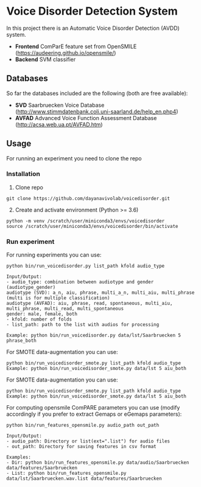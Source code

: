 # Voice Disorder Detection System

In this project there is an Automatic Voice Disorder Detection (AVDD) system. 
* **Frontend** ComParE feature set from OpenSMILE (https://audeering.github.io/opensmile/)
* **Backend** SVM classifier

## Databases
So far the databases included are the following (both are free available):
* **SVD** Saarbruecken Voice Database
(http://www.stimmdatenbank.coli.uni-saarland.de/help_en.php4)
* **AVFAD** Advanced Voice Function Assessment Database
(http://acsa.web.ua.pt/AVFAD.htm)

## Usage
For running an experiment you need to clone the repo

### Installation
1. Clone repo

```
git clone https://github.com/dayanavivolab/voicedisorder.git
```

2. Create and activate environment (Python >= 3.6)

```
python -m venv /scratch/user/miniconda3/envs/voicedisorder
source /scratch/user/miniconda3/envs/voicedisorder/bin/activate
```

### Run experiment
For running experiments you can use:
```
python bin/run_voicedisorder.py list_path kfold audio_type

Input/Output:
- audio_type: combination between audiotype and gender (audiotype_gender) 
audiotype (SVD): a_n, aiu, phrase, multi_a_n, multi_aiu, multi_phrase (multi is for multiple classification)
audiotype (AVFAD): aiu, phrase, read, spontaneous, multi_aiu, multi_phrase, multi_read, multi_spontaneous
gender: male, female, both
- kfold: number of folds
- list_path: path to the list with audios for processing 

Example: python bin/run_voicedisorder.py data/lst/Saarbruecken 5 phrase_both
```

For SMOTE data-augmentation you can use:
```
python bin/run_voicedisorder_smote.py list_path kfold audio_type
Example: python bin/run_voicedisorder_smote.py data/lst 5 aiu_both
```

For SMOTE data-augmentation you can use:
```
python bin/run_voicedisorder_smote.py list_path kfold audio_type
Example: python bin/run_voicedisorder_smote.py data/lst 5 aiu_both
```

For computing opensmile ComPARE parameters you can use (modify accordingly if you prefer to extract Gemaps or eGemaps parameters):
```
python bin/run_features_opensmile.py audio_path out_path

Input/Output: 
- audio_path: Directory or list(ext=".list") for audio files
- out_path: Directory for saving features in csv format

Examples:
- Dir: python bin/run_features_opensmile.py data/audio/Saarbruecken data/features/Saarbruecken
- List: python bin/run_features_opensmile.py data/lst/Saarbruecken.wav.list data/features/Saarbruecken
```






